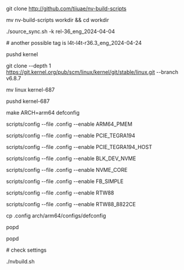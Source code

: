 
  git clone http://github.com/tiiuae/nv-build-scripts
  
  mv nv-build-scripts workdir && cd workdir
  
  ./source_sync.sh -k rel-36_eng_2024-04-04

  \# another possible tag is l4t-l4t-r36.3_eng_2024-04-24
  
  pushd kernel
  
  git clone --depth 1 https://git.kernel.org/pub/scm/linux/kernel/git/stable/linux.git --branch v6.8.7 
  
  mv linux kernel-687
  
  pushd kernel-687
  
  make ARCH=arm64 defconfig
  
  scripts/config --file .config --enable ARM64_PMEM
  
  scripts/config --file .config --enable PCIE_TEGRA194
  
  scripts/config --file .config --enable PCIE_TEGRA194_HOST
  
  scripts/config --file .config --enable BLK_DEV_NVME
  
  scripts/config --file .config --enable NVME_CORE
  
  scripts/config --file .config --enable FB_SIMPLE
  
  scripts/config --file .config --enable RTW88

  scripts/config --file .config --enable RTW88_8822CE
  
  cp .config arch/arm64/configs/defconfig 
  
  popd
  
  popd
  
  \# check settings 
  
  ./nvbuild.sh
  
